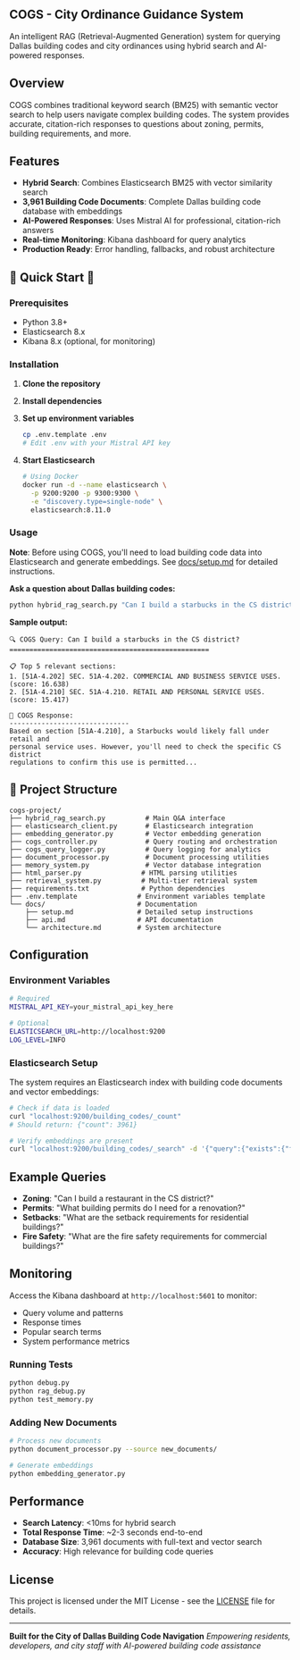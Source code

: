 ## COGS - City Ordinance Guidance System ##

An intelligent RAG (Retrieval-Augmented Generation) system for querying Dallas building codes and city ordinances using hybrid search and AI-powered responses.

## Overview ##

COGS combines traditional keyword search (BM25) with semantic vector search to help users navigate complex building codes. The system provides accurate, citation-rich responses to questions about zoning, permits, building requirements, and more.

## Features ##

- **Hybrid Search**: Combines Elasticsearch BM25 with vector similarity search
- **3,961 Building Code Documents**: Complete Dallas building code database with embeddings
- **AI-Powered Responses**: Uses Mistral AI for professional, citation-rich answers
- **Real-time Monitoring**: Kibana dashboard for query analytics
- **Production Ready**: Error handling, fallbacks, and robust architecture

## 🚀 Quick Start 🚀 ##

### Prerequisites ##

- Python 3.8+
- Elasticsearch 8.x
- Kibana 8.x (optional, for monitoring)

### Installation ###

1. **Clone the repository**


2. **Install dependencies**


3. **Set up environment variables**
   ```bash
   cp .env.template .env
   # Edit .env with your Mistral API key
   ```

4. **Start Elasticsearch**
   ```bash
   # Using Docker
   docker run -d --name elasticsearch \
     -p 9200:9200 -p 9300:9300 \
     -e "discovery.type=single-node" \
     elasticsearch:8.11.0
   ```

### Usage ###

**Note**: Before using COGS, you'll need to load building code data into Elasticsearch and generate embeddings. See [docs/setup.md](docs/setup.md) for detailed instructions.

**Ask a question about Dallas building codes:**
```bash
python hybrid_rag_search.py "Can I build a starbucks in the CS district?"
```

**Sample output:**
```
🔍 COGS Query: Can I build a starbucks in the CS district?
==================================================

📋 Top 5 relevant sections:
1. [51A-4.202] SEC. 51A-4.202. COMMERCIAL AND BUSINESS SERVICE USES. (score: 16.638)
2. [51A-4.210] SEC. 51A-4.210. RETAIL AND PERSONAL SERVICE USES. (score: 15.417)

🤖 COGS Response:
------------------------------
Based on section [51A-4.210], a Starbucks would likely fall under retail and 
personal service uses. However, you'll need to check the specific CS district 
regulations to confirm this use is permitted...
```

## 📁 Project Structure

```
cogs-project/
├── hybrid_rag_search.py          # Main Q&A interface
├── elasticsearch_client.py       # Elasticsearch integration
├── embedding_generator.py        # Vector embedding generation
├── cogs_controller.py            # Query routing and orchestration
├── cogs_query_logger.py          # Query logging for analytics
├── document_processor.py         # Document processing utilities
├── memory_system.py              # Vector database integration
├── html_parser.py               # HTML parsing utilities
├── retrieval_system.py          # Multi-tier retrieval system
├── requirements.txt             # Python dependencies
├── .env.template               # Environment variables template
└── docs/                       # Documentation
    ├── setup.md                # Detailed setup instructions
    ├── api.md                  # API documentation
    └── architecture.md         # System architecture
```

## Configuration ##

### Environment Variables ###

```bash
# Required
MISTRAL_API_KEY=your_mistral_api_key_here

# Optional
ELASTICSEARCH_URL=http://localhost:9200
LOG_LEVEL=INFO
```

### Elasticsearch Setup ###

The system requires an Elasticsearch index with building code documents and vector embeddings:

```bash
# Check if data is loaded
curl "localhost:9200/building_codes/_count"
# Should return: {"count": 3961}

# Verify embeddings are present
curl "localhost:9200/building_codes/_search" -d '{"query":{"exists":{"field":"embedding"}},"size":0}'
```

## Example Queries ##

- **Zoning**: "Can I build a restaurant in the CS district?"
- **Permits**: "What building permits do I need for a renovation?"
- **Setbacks**: "What are the setback requirements for residential buildings?"
- **Fire Safety**: "What are the fire safety requirements for commercial buildings?"

## Monitoring ##

Access the Kibana dashboard at `http://localhost:5601` to monitor:
- Query volume and patterns
- Response times
- Popular search terms
- System performance metrics

### Running Tests ###

```bash
python debug.py
python rag_debug.py
python test_memory.py
```

### Adding New Documents ###

```bash
# Process new documents
python document_processor.py --source new_documents/

# Generate embeddings
python embedding_generator.py
```

## Performance ##

- **Search Latency**: <10ms for hybrid search
- **Total Response Time**: ~2-3 seconds end-to-end
- **Database Size**: 3,961 documents with full-text and vector search
- **Accuracy**: High relevance for building code queries

## License ##

This project is licensed under the MIT License - see the [LICENSE](LICENSE) file for details.

---

**Built for the City of Dallas Building Code Navigation**
*Empowering residents, developers, and city staff with AI-powered building code assistance*
